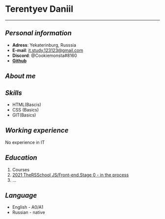 # Terentyev Daniil
---
## *Personal information*
- **Adress**: Yekaterinburg, Russsia
- **E-mail**: it.study.123123@gmail.com
- **Discord**: @Cookiemonsta#8160
- **[Github](https://github.com/TerDanIgr)**

## *About me*

## *Skills*
- HTML(Bascis)
- CSS (Basics)
- GIT(Basics)

## *Working experience*
No experience in IT

## *Education*
1. Courses
  1. [2021 TheRSSchool JS/Front-end.Stage 0 - in the process](https://rs.school/index.html)
  1. ...

## *Language*
- English - A0/A1
- Russian - native